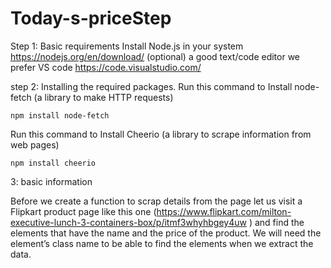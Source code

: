 # Today-s-priceStep 

Step 1: Basic requirements
Install Node.js in your system
https://nodejs.org/en/download/
(optional) a good text/code editor we prefer VS code
https://code.visualstudio.com/

step 2: Installing the required packages.
Run this command to Install node-fetch (a library to make HTTP requests)

    npm install node-fetch

Run this command to Install Cheerio (a library to scrape information from web pages)

    npm install cheerio

3: basic information

Before we create a function to scrap details from the page let us visit a Flipkart product page like this one (https://www.flipkart.com/milton-executive-lunch-3-containers-box/p/itmf3whyhbgey4uw ) and find the elements that have the name and the price of the product. We will need the element’s class name to be able to find the elements when we extract the data.
